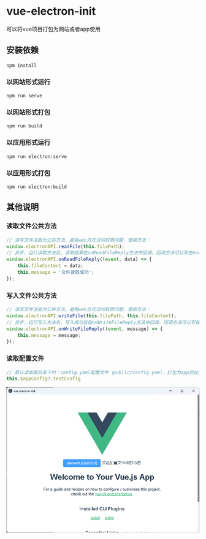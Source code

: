 # vue-electron-init
可以将vue项目打包为网站或者app使用

## 安装依赖
```
npm install
```

### 以网站形式运行
```
npm run serve
```

### 以网站形式打包
```
npm run build
```

### 以应用形式运行
```
npm run electron:serve
```

### 以应用形式打包
```
npm run electron:build
```

## 其他说明
### 读取文件公共方法
```javascript
// 读写文件注册为公共方法，避免web方式访问权限问题，使用方法：
window.electronAPI.readFile(this.filePath);
// 异步，运行读取方法后，读取结果在onReadFileReply方法中回调，回调方法可以写在mounted()生命周期函数中：
window.electronAPI.onReadFileReply((event, data) => {
    this.fileContent = data;
    this.message = '文件读取成功';
});
```

### 写入文件公共方法
```javascript
// 读写文件注册为公共方法，避免web方式访问权限问题，使用方法：
window.electronAPI.writeFile(this.filePath, this.fileContent);
// 异步，运行写入方法后，写入成功后在onWriteFileReply方法中回调，回调方法可以写在mounted()生命周期函数中：
window.electronAPI.onWriteFileReply((event, message) => {
    this.message = message;
});
```

### 读取配置文件
``` javascript
// 默认读取跟目录下的：config.yaml配置文件（public/config.yaml，打包为app后此文件在app根目录）, 在项目中使用配置文件内容示例
this.$appConfig?.testConfig
```
![img.png](img.png)
